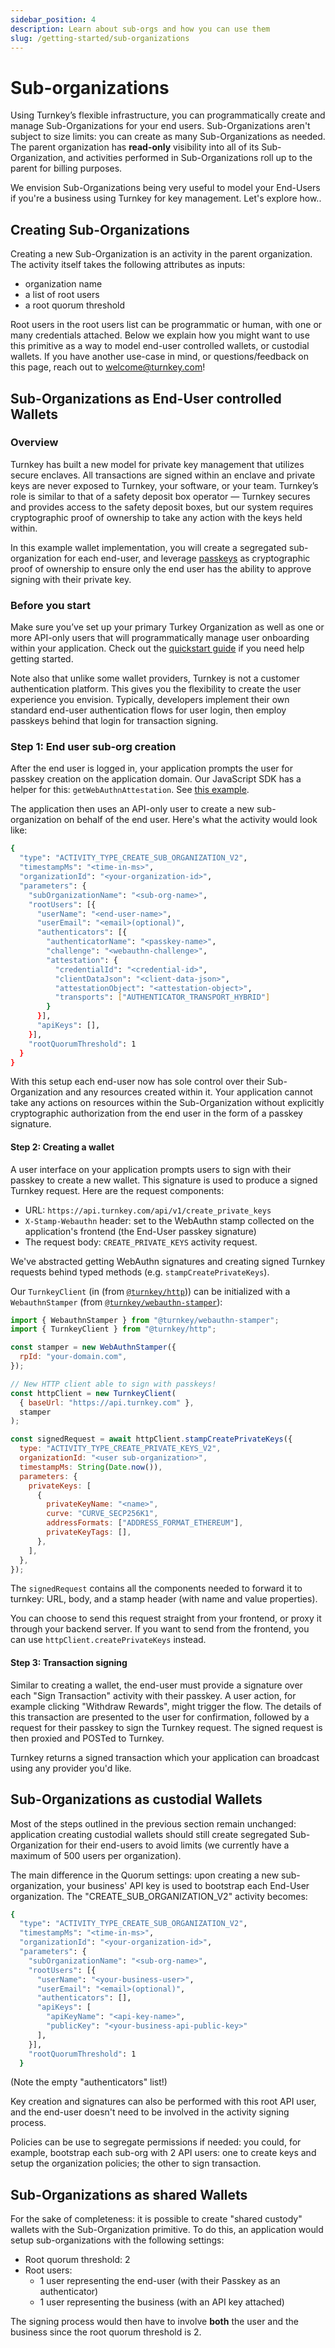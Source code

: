 ```yaml
---
sidebar_position: 4
description: Learn about sub-orgs and how you can use them
slug: /getting-started/sub-organizations
---
```

# Sub-organizations

Using Turnkey’s flexible infrastructure, you can programmatically create and manage Sub-Organizations for your end users. Sub-Organizations aren't subject to size limits: you can create as many Sub-Organizations as needed. The parent organization has **read-only** visibility into all of its Sub-Organization, and activities performed in Sub-Organizations roll up to the parent for billing purposes.

We envision Sub-Organizations being very useful to model your End-Users if you're a business using Turnkey for key management. Let's explore how..

## Creating Sub-Organizations 

Creating a new Sub-Organization is an activity in the parent organization. The activity itself takes the following attributes as inputs: 
- organization name
- a list of root users
- a root quorum threshold

Root users in the root users list can be programmatic or human, with one or many credentials attached. Below we explain how you might want to use this primitive as a way to model end-user controlled wallets, or custodial wallets. If you have another use-case in mind, or questions/feedback on this page, reach out to [welcome@turnkey.com](mailto:welcome@turnkey.com)!

## Sub-Organizations as End-User controlled Wallets 

### Overview

Turnkey has built a new model for private key management that utilizes secure enclaves. All transactions are signed within an enclave and private keys are never exposed to Turnkey, your software, or your team. Turnkey’s role is similar to that of a safety deposit box operator — Turnkey secures and provides access to the safety deposit boxes, but our system requires cryptographic proof of ownership to take any action with the keys held within.  

In this example wallet implementation, you will create a segregated sub-organization for each end-user, and leverage [passkeys](https://www.passkeys.io/) as cryptographic proof of ownership to ensure only the end user has the ability to approve signing with their private key.

### Before you start

Make sure you’ve set up your primary Turkey Organization as well as one or more API-only users that will programmatically manage user onboarding within your application. Check out the [quickstart guide](quickstart) if you need help getting started. 

Note also that unlike some wallet providers, Turnkey is not a customer authentication platform. This gives you the flexibility to create the user experience you envision. Typically, developers implement their own standard end-user authentication flows for user login, then employ passkeys behind that login for transaction signing.

### Step 1: End user sub-org creation

After the end user is logged in, your application prompts the user for passkey creation on the application domain. Our JavaScript SDK has a helper for this: `getWebAuthnAttestation`. See [this example](https://github.com/tkhq/sdk/tree/main/examples/with-federated-passkeys).

The application then uses an API-only user to create a new sub-organization on behalf of the end user. Here's what the activity would look like:
```sh
{
  "type": "ACTIVITY_TYPE_CREATE_SUB_ORGANIZATION_V2",
  "timestampMs": "<time-in-ms>",
  "organizationId": "<your-organization-id>",
  "parameters": {
    "subOrganizationName": "<sub-org-name>",
    "rootUsers": [{
      "userName": "<end-user-name>",
      "userEmail": "<email>(optional)",
      "authenticators": [{
        "authenticatorName": "<passkey-name>",
        "challenge": "<webauthn-challenge>",
        "attestation": {
          "credentialId": "<credential-id>",
          "clientDataJson": "<client-data-json>",
          "attestationObject": "<attestation-object>",
          "transports": ["AUTHENTICATOR_TRANSPORT_HYBRID"]
        }
      }],
      "apiKeys": [],
    }],
    "rootQuorumThreshold": 1
  }
}
```
With this setup each end-user now has sole control over their Sub-Organization and any resources created within it. Your application cannot take any actions on resources within the Sub-Organization without explicitly cryptographic authorization from the end user in the form of a passkey signature.

#### Step 2: Creating a wallet

A user interface on your application prompts users to sign with their passkey to create a new wallet. This signature is used to produce a signed Turnkey request. Here are the request components:

- URL: `https://api.turnkey.com/api/v1/create_private_keys`
- `X-Stamp-Webauthn` header: set to the WebAuthn stamp collected on the application's frontend (the End-User passkey signature)
- The request body: `CREATE_PRIVATE_KEYS` activity request.

We've abstracted getting WebAuthn signatures and creating signed Turnkey requests behind typed methods (e.g. `stampCreatePrivateKeys`).

Our `TurnkeyClient` (in (from [`@turnkey/http`](https://www.npmjs.com/package/@turnkey/http))) can be initialized with a `WebauthnStamper` (from [`@turnkey/webauthn-stamper`](https://www.npmjs.com/package/@turnkey/webauthn-stamper)):

```js
import { WebauthnStamper } from "@turnkey/webauthn-stamper";
import { TurnkeyClient } from "@turnkey/http";

const stamper = new WebAuthnStamper({
  rpId: "your-domain.com",
});

// New HTTP client able to sign with passkeys!
const httpClient = new TurnkeyClient(
  { baseUrl: "https://api.turnkey.com" },
  stamper
);

const signedRequest = await httpClient.stampCreatePrivateKeys({
  type: "ACTIVITY_TYPE_CREATE_PRIVATE_KEYS_V2",
  organizationId: "<user sub-organization>",
  timestampMs: String(Date.now()),
  parameters: {
    privateKeys: [
      {
        privateKeyName: "<name>",
        curve: "CURVE_SECP256K1",
        addressFormats: ["ADDRESS_FORMAT_ETHEREUM"],
        privateKeyTags: [],
      },
    ],
  },
});
```

The `signedRequest` contains all the components needed to forward it to turnkey: URL, body, and a stamp header (with name and value properties).

You can choose to send this request straight from your frontend, or proxy it through your backend server. If you want to send from the frontend, you can use `httpClient.createPrivateKeys` instead.

#### Step 3: Transaction signing

Similar to creating a wallet, the end-user must provide a signature over each "Sign Transaction" activity with their passkey. A user action, for example clicking "Withdraw Rewards", might trigger the flow. The details of this transaction are presented to the user for confirmation, followed by a request for their passkey to sign the Turnkey request. The signed request is then proxied and POSTed to Turnkey.

Turnkey returns a signed transaction which your application can broadcast using any provider you'd like.

## Sub-Organizations as custodial Wallets 

Most of the steps outlined in the previous section remain unchanged: application creating custodial wallets should still create segregated Sub-Organization for their end-users to avoid limits (we currently have a maximum of 500 users per organization).

The main difference in the Quorum settings: upon creating a new sub-organization, your business' API key is used to bootstrap each End-User organization. The "CREATE_SUB_ORGANIZATION_V2" activity becomes:
```sh
{
  "type": "ACTIVITY_TYPE_CREATE_SUB_ORGANIZATION_V2",
  "timestampMs": "<time-in-ms>",
  "organizationId": "<your-organization-id>",
  "parameters": {
    "subOrganizationName": "<sub-org-name>",
    "rootUsers": [{
      "userName": "<your-business-user>",
      "userEmail": "<email>(optional)",
      "authenticators": [],
      "apiKeys": [
        "apiKeyName": "<api-key-name>",
        "publicKey": "<your-business-api-public-key>"
      ],
    }],
    "rootQuorumThreshold": 1
  }
```
(Note the empty "authenticators" list!)

Key creation and signatures can also be performed with this root API user, and the end-user doesn't need to be involved in the activity signing process.

Policies can be use to segregate permissions if needed: you could, for example, bootstrap each sub-org with 2 API users: one to create keys and setup the organization policies; the other to sign transaction.

## Sub-Organizations as shared Wallets

For the sake of completeness: it is possible to create "shared custody" wallets with the Sub-Organization primitive. To do this, an application would setup sub-organizations with the following settings:

- Root quorum threshold: 2
- Root users:
  - 1 user representing the end-user (with their Passkey as an authenticator)
  - 1 user representing the business (with an API key attached)

The signing process would then have to involve **both** the user and the business since the root quorum threshold is 2.